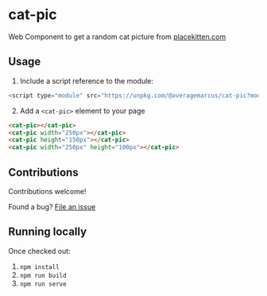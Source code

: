 # cat-pic
Web Component to get a random cat picture from [placekitten.com](https://placekitten.com)

## Usage

1. Include a script reference to the module:
```js
<script type="module" src="https://unpkg.com/@averagemarcus/cat-pic?module"></script>
```
2. Add a `<cat-pic>` element to your page
```html
<cat-pic></cat-pic>
<cat-pic width="250px"></cat-pic>
<cat-pic height="150px"></cat-pic>
<cat-pic width="250px" height="100px"></cat-pic>
```

## Contributions

Contributions welcome!

Found a bug? [File an issue](https://github.com/AverageMarcus/cat-pic/issues/new)

## Running locally

Once checked out:
1. `npm install`
2. `npm run build`
3. `npm run serve`
